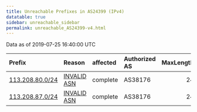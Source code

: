 ```yaml
---
title: Unreachable Prefixes in AS24399 (IPv4)
datatable: true
sidebar: unreachable_sidebar
permalink: unreachable_AS24399-v4.html
---
```


Data as of 2019-07-25 16:40:00 UTC


<div class="datatable-begin"></div>

| Prefix                                                   | Reason                                                                                                 | affected   | Authorized AS   |   MaxLength | Anchor                                       |   unreachable /24s |
|:---------------------------------------------------------|:-------------------------------------------------------------------------------------------------------|:-----------|:----------------|------------:|:---------------------------------------------|-------------------:|
| [113.208.80.0/24](https://stat.ripe.net/113.208.80.0/24) | [INVALID ASN](https://rpki-validator.ripe.net/announcement-preview?asn=AS24399&prefix=113.208.80.0/24) | complete   | AS38176         |          24 | [APNIC](unreachable_APNIC_RPKI_Root-v4.html) |                  1 |
| [113.208.87.0/24](https://stat.ripe.net/113.208.87.0/24) | [INVALID ASN](https://rpki-validator.ripe.net/announcement-preview?asn=AS24399&prefix=113.208.87.0/24) | complete   | AS38176         |          24 | [APNIC](unreachable_APNIC_RPKI_Root-v4.html) |                  1 |

<div class="datatable-end"></div>
